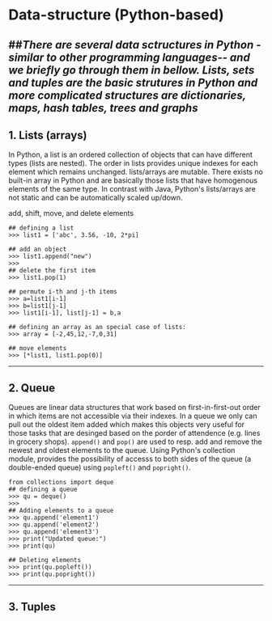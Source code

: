# Data-structure (Python-based)

##*There are several data sctructures in Python -similar to other programming languages-- and we briefly go through them in bellow.
Lists, sets and tuples are the basic strutures in Python and more complicated structures are dictionaries, maps, hash tables, trees and graphs*
-----
## 1. Lists (arrays)

In Python, a list is an ordered collection of objects that can have different types (lists are nested). The order in lists provides unique indexes for each element which remains unchanged. lists/arrays are mutable. There exists no built-in array in Python and are basically those lists that have homogenous elements of the same type. In contrast with Java, Python's lists/arrays are not static and can be automatically scaled up/down.

add, shift, move, and delete elements

```
## defining a list
>>> list1 = ['abc', 3.56, -10, 2*pi]

## add an object
>>> list1.append("new")
>>> 
## delete the first item
>>> list1.pop(1)

## permute i-th and j-th items
>>> a=list1[i-1]
>>> b=list1[j-1]
>>> list1[i-1], list[j-1] = b,a

## defining an array as an special case of lists:
>>> array = [-2,45,12,-7,0,31]

## move elements
>>> [*list1, list1.pop(0)]
```

-----
## 2. Queue
Queues are linear data structures that work based on first-in-first-out order in which items are not accessible via their indexes. In a queue we only can pull out the oldest item added which makes this objects very useful for those tasks that are desinged based on the porder of attendence (e.g. lines in grocery shops). ```append()``` and ```pop()``` are used to resp. add and remove the newest and oldest elements to the queue. Using Python's collection module, provides the possibility of accesss to both sides of the queue (a double-ended queue) using ```popleft()``` and ```popright()```.

```
from collections import deque
## defining a queue
>>> qu = deque()
>>> 
## Adding elements to a queue
>>> qu.append('element1')
>>> qu.append('element2')
>>> qu.append('element3')
>>> print("Updated queue:")
>>> print(qu)

## Deleting elements 
>>> print(qu.popleft())
>>> print(qu.popright())
```

-----
## 3. Tuples 

